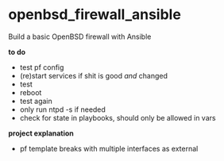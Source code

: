 # openbsd_firewall_ansible
Build a basic OpenBSD firewall with Ansible

**to do**
* test pf config
* (re)start services if shit is good _and_ changed
* test
* reboot
* test again
* only run ntpd -s if needed
* check for state in playbooks, should only be allowed in vars

**project explanation**
* pf template breaks with multiple interfaces as external
